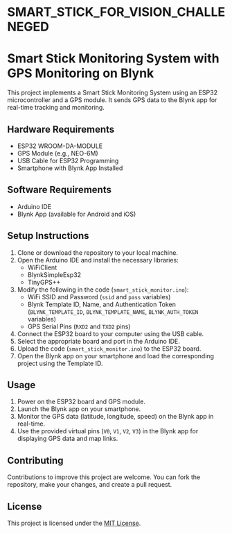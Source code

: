 # SMART_STICK_FOR_VISION_CHALLENEGED

# Smart Stick Monitoring System with GPS Monitoring on Blynk

This project implements a Smart Stick Monitoring System using an ESP32 microcontroller and a GPS module. It sends GPS data to the Blynk app for real-time tracking and monitoring.

## Hardware Requirements

- ESP32 WROOM-DA-MODULE
- GPS Module (e.g., NEO-6M)
- USB Cable for ESP32 Programming
- Smartphone with Blynk App Installed

## Software Requirements

- Arduino IDE
- Blynk App (available for Android and iOS)

## Setup Instructions

1. Clone or download the repository to your local machine.
2. Open the Arduino IDE and install the necessary libraries:
   - WiFiClient
   - BlynkSimpleEsp32
   - TinyGPS++
3. Modify the following in the code (`smart_stick_monitor.ino`):
   - WiFi SSID and Password (`ssid` and `pass` variables)
   - Blynk Template ID, Name, and Authentication Token (`BLYNK_TEMPLATE_ID`, `BLYNK_TEMPLATE_NAME`, `BLYNK_AUTH_TOKEN` variables)
   - GPS Serial Pins (`RXD2` and `TXD2` pins)
4. Connect the ESP32 board to your computer using the USB cable.
5. Select the appropriate board and port in the Arduino IDE.
6. Upload the code (`smart_stick_monitor.ino`) to the ESP32 board.
7. Open the Blynk app on your smartphone and load the corresponding project using the Template ID.

## Usage

1. Power on the ESP32 board and GPS module.
2. Launch the Blynk app on your smartphone.
3. Monitor the GPS data (latitude, longitude, speed) on the Blynk app in real-time.
4. Use the provided virtual pins (`V0`, `V1`, `V2`, `V3`) in the Blynk app for displaying GPS data and map links.

## Contributing

Contributions to improve this project are welcome. You can fork the repository, make your changes, and create a pull request.

## License

This project is licensed under the [MIT License](LICENSE).

